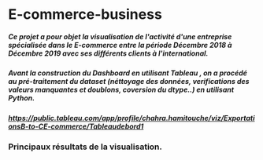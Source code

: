 # E-commerce-business
##### Ce projet a pour objet la visualisation de l'activité d'une entreprise spécialisée dans le E-commerce entre la période Décembre 2018 à Décembre 2019 avec ses différents clients à l'international.

##### Avant la construction du Dashboard en utilisant Tableau , on a procédé au pré-traitement du dataset  (néttoyage des données, verifications des valeurs manquantes et doublons, coversion du dtype..) en utilisant Python.

##### https://public.tableau.com/app/profile/chahra.hamitouche/viz/ExportationsB-to-CE-commerce/Tableaudebord1

### Principaux résultats de la visualisation.

